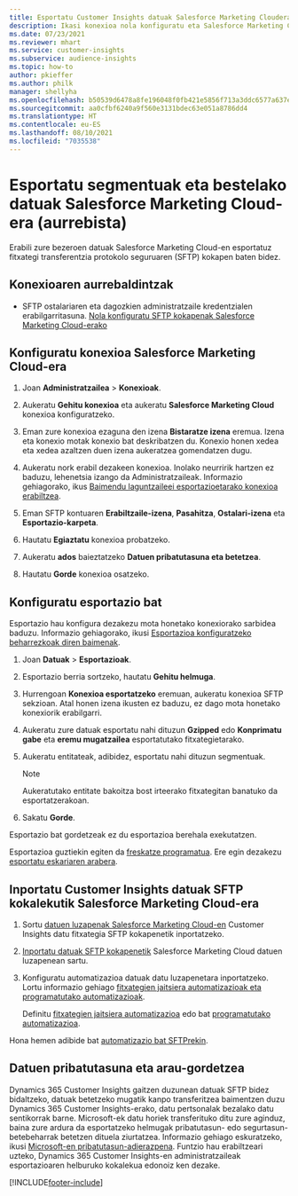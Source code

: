 ```yaml
---
title: Esportatu Customer Insights datuak Salesforce Marketing Cloudera
description: Ikasi konexioa nola konfiguratu eta Salesforce Marketing Cloud-era esportatu.
ms.date: 07/23/2021
ms.reviewer: mhart
ms.service: customer-insights
ms.subservice: audience-insights
ms.topic: how-to
author: pkieffer
ms.author: philk
manager: shellyha
ms.openlocfilehash: b50539d6478a8fe196048f0fb421e5856f713a3ddc6577a637e593f90857ae8b
ms.sourcegitcommit: aa0cfbf6240a9f560e3131bdec63e051a8786dd4
ms.translationtype: HT
ms.contentlocale: eu-ES
ms.lasthandoff: 08/10/2021
ms.locfileid: "7035538"
---
```

# <a name="export-segments-and-other-data-to-salesforce-marketing-cloud-preview"></a>Esportatu segmentuak eta bestelako datuak Salesforce Marketing Cloud-era (aurrebista)

Erabili zure bezeroen datuak Salesforce Marketing Cloud-en esportatuz fitxategi transferentzia protokolo seguruaren (SFTP) kokapen baten bidez.

## <a name="prerequisites-for-connection"></a>Konexioaren aurrebaldintzak

- SFTP ostalariaren eta dagozkien administratzaile kredentzialen erabilgarritasuna. [Nola konfiguratu SFTP kokapenak Salesforce Marketing Cloud-erako](https://help.salesforce.com/articleView?id=sf.mc_es_configure_enhanced_ftp.htm&type=5) 

## <a name="set-up-the-connection-to-salesforce-marketing-cloud"></a>Konfiguratu konexioa Salesforce Marketing Cloud-era

1. Joan **Administratzailea** > **Konexioak**.

1. Aukeratu **Gehitu konexioa** eta aukeratu **Salesforce Marketing Cloud** konexioa konfiguratzeko.

1. Eman zure konexioa ezaguna den izena **Bistaratze izena** eremua. Izena eta konexio motak konexio bat deskribatzen du. Konexio honen xedea eta xedea azaltzen duen izena aukeratzea gomendatzen dugu.

1. Aukeratu nork erabil dezakeen konexioa. Inolako neurririk hartzen ez baduzu, lehenetsia izango da Administratzaileak. Informazio gehiagorako, ikus [Baimendu laguntzaileei esportazioetarako konexioa erabiltzea](connections.md#allow-contributors-to-use-a-connection-for-exports).

1. Eman SFTP kontuaren **Erabiltzaile-izena**, **Pasahitza**, **Ostalari-izena** eta **Esportazio-karpeta**.

1. Hautatu **Egiaztatu** konexioa probatzeko.

1. Aukeratu **ados** baieztatzeko **Datuen pribatutasuna eta betetzea**.

1. Hautatu **Gorde** konexioa osatzeko.

## <a name="configure-an-export"></a>Konfiguratu esportazio bat

Esportazio hau konfigura dezakezu mota honetako konexiorako sarbidea baduzu. Informazio gehiagorako, ikusi [Esportazioa konfiguratzeko beharrezkoak diren baimenak](export-destinations.md#set-up-a-new-export).

1. Joan **Datuak** > **Esportazioak**.

1. Esportazio berria sortzeko, hautatu **Gehitu helmuga**.

1. Hurrengoan **Konexioa esportatzeko** eremuan, aukeratu konexioa SFTP sekzioan. Atal honen izena ikusten ez baduzu, ez dago mota honetako konexiorik erabilgarri.

1. Aukeratu zure datuak esportatu nahi dituzun **Gzipped** edo **Konprimatu gabe** eta **eremu mugatzailea** esportatutako fitxategietarako.

1. Aukeratu entitateak, adibidez, esportatu nahi dituzun segmentuak.

   > [!NOTE]
   > Aukeratutako entitate bakoitza bost irteerako fitxategitan banatuko da esportatzerakoan. 

1. Sakatu **Gorde**.

Esportazio bat gordetzeak ez du esportazioa berehala exekutatzen.

Esportazioa guztiekin egiten da [freskatze programatua](system.md#schedule-tab). Ere egin dezakezu [esportatu eskariaren arabera](export-destinations.md#run-exports-on-demand). 

## <a name="import-customer-insights-data-from-sftp-location-to-salesforce-marketing-cloud"></a>Inportatu Customer Insights datuak SFTP kokalekutik Salesforce Marketing Cloud-era

1. Sortu [datuen luzapenak Salesforce Marketing Cloud-en](https://help.salesforce.com/articleView?id=sf.mc_es_create_data_extension.htm&type=5) Customer Insights datu fitxategia SFTP kokapenetik inportatzeko.

2. [Inportatu datuak SFTP kokapenetik](https://help.salesforce.com/articleView?id=sf.mc_es_import_data_extension_classic.htm&type=5) Salesforce Marketing Cloud datuen luzapenean sartu. 

3. Konfiguratu automatizazioa datuak datu luzapenetara inportatzeko. Lortu informazio gehiago [fitxategien jaitsiera automatizazioak eta programatutako automatizazioak](https://help.salesforce.com/articleView?id=sf.mc_as_triggered_automations.htm&type=5).

   Definitu [fitxategien jaitsiera automatizazioa](https://help.salesforce.com/articleView?id=sf.mc_as_define_a_triggered_automation.htm&type=5) edo bat [programatutako automatizazioa](https://help.salesforce.com/articleView?id=sf.mc_as_define_a_scheduled_automation.htm&type=5). 

Hona hemen adibide bat [automatizazio bat SFTPrekin](https://help.salesforce.com/articleView?id=sf.mc_as_ftp_and_triggered_automation_scenario.htm&type=5).

## <a name="data-privacy-and-compliance"></a>Datuen pribatutasuna eta arau-gordetzea

Dynamics 365 Customer Insights gaitzen duzunean datuak SFTP bidez bidaltzeko, datuak betetzeko mugatik kanpo transferitzea baimentzen duzu Dynamics 365 Customer Insights-erako, datu pertsonalak bezalako datu sentikorrak barne. Microsoft-ek datu horiek transferituko ditu zure aginduz, baina zure ardura da esportatzeko helmugak pribatutasun- edo segurtasun-betebeharrak betetzen dituela ziurtatzea. Informazio gehiago eskuratzeko, ikusi [Microsoft-en pribatutasun-adierazpena](https://go.microsoft.com/fwlink/?linkid=396732).
Funtzio hau erabiltzeari uzteko, Dynamics 365 Customer Insights-en administratzaileak esportazioaren helburuko kokalekua edonoiz ken dezake.

[!INCLUDE[footer-include](../includes/footer-banner.md)]
